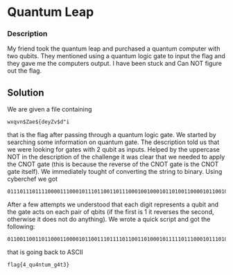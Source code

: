 # Quantum Leap

### Description

My friend took the quantum leap and purchased a quantum computer with two qubits. They mentioned using a quantum logic gate to input the flag and they gave me the computers output. I have been stuck and Can NOT figure out the flag.
 
## Solution
 
We are given a file containing
```
wxqvn$Zae${deyZv$d"i
```
that is the flag after passing through a quantum logic gate. We started by searching some information on quantum gate. The description told us that we were looking for gates with 2 qubit as inputs. Helped by the uppercase NOT in the description of the challenge it was clear that we needed to apply the CNOT gate (this is because the reverse of the CNOT gate is the CNOT gate itself). We immediately tought of converting the string to binary. Using cyberchef we got
```
011101110111100001110001011101100110111000100100010110100110000101100101001001000111101101100100011001010111100101011010011101100010010001100100001000100110100100001010
```
After a few attempts we understood that each digit represents a qubit and the gate acts on each pair of qbits (if the first is 1 it reverses the second, otherwise it does not do anything). We wrote a quick script and got the following:
```
011001100110110001100001011001110111101100110100010111110111000101110101001101000110111001110100011101010110110101011111011001110011010001110100001100110111110100001111
```
that is going back to ASCII
```
flag{4_qu4ntum_g4t3}
```
